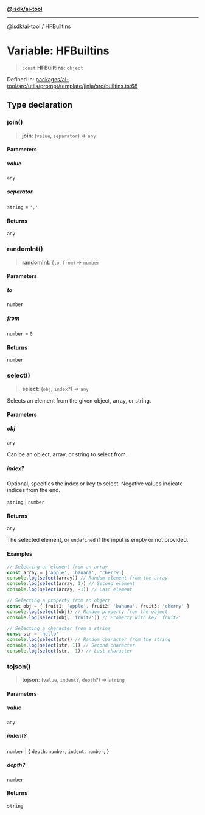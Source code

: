 [**@isdk/ai-tool**](../README.md)

***

[@isdk/ai-tool](../globals.md) / HFBuiltins

# Variable: HFBuiltins

> `const` **HFBuiltins**: `object`

Defined in: [packages/ai-tool/src/utils/prompt/template/jinja/src/builtins.ts:68](https://github.com/isdk/ai-tool.js/blob/c084189f913fb955b91b492de68bd07ce78f8c82/src/utils/prompt/template/jinja/src/builtins.ts#L68)

## Type declaration

### join()

> **join**: (`value`, `separator`) => `any`

#### Parameters

##### value

`any`

##### separator

`string` = `','`

#### Returns

`any`

### randomInt()

> **randomInt**: (`to`, `from`) => `number`

#### Parameters

##### to

`number`

##### from

`number` = `0`

#### Returns

`number`

### select()

> **select**: (`obj`, `index`?) => `any`

Selects an element from the given object, array, or string.

#### Parameters

##### obj

`any`

Can be an object, array, or string to select from.

##### index?

Optional, specifies the index or key to select. Negative values indicate indices from the end.

`string` | `number`

#### Returns

`any`

The selected element, or `undefined` if the input is empty or not provided.

#### Examples

```ts
// Selecting an element from an array
const array = ['apple', 'banana', 'cherry']
console.log(select(array)) // Random element from the array
console.log(select(array, 1)) // Second element
console.log(select(array, -1)) // Last element
```

```ts
// Selecting a property from an object
const obj = { fruit1: 'apple', fruit2: 'banana', fruit3: 'cherry' }
console.log(select(obj)) // Random property from the object
console.log(select(obj, 'fruit2')) // Property with key 'fruit2'
```

```ts
// Selecting a character from a string
const str = 'hello'
console.log(select(str)) // Random character from the string
console.log(select(str, 1)) // Second character
console.log(select(str, -1)) // Last character
```

### tojson()

> **tojson**: (`value`, `indent`?, `depth`?) => `string`

#### Parameters

##### value

`any`

##### indent?

`number` | \{ `depth`: `number`; `indent`: `number`; \}

##### depth?

`number`

#### Returns

`string`
